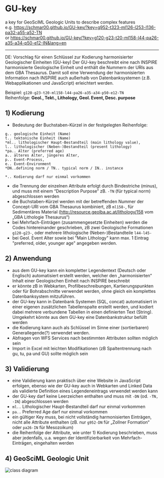 # GU-key

a key for GeoSciML Geologic Units to describe complex features  
e.g. <https://schmar00.github.io/GU-key/?key=g952-t323-ml126-l253-l136-pa32-a55-a52-TN>  
or <https://schmar00.github.io/GU-key/?key=g120-g23-t20-ml158-l44-pa26-a35-a34-p50-e12-IN&lang=en>

__________
DE: Vorschlag für einen Schlüssel zur Kodierung harmonisierter Geologischer Einheiten (GU-key)
Der GU-key beschreibt eine nach INSPIRE harmonisierte Geologische Einheit und enthält die Nummern der URIs aus dem GBA Thesaurus. Damit soll eine Verwendung der harmonisierten Information nach INSPIRE auch außerhalb von Datenbanksystemen (z.B. Webapplikationen und JavaScript) erleichtert werden.  
  
Beispiel: ```g120-g23-t20-ml158-l44-pa26-a35-a34-p50-e12-TN```  
Reihenfolge: **Geol., Tekt., Lithology, Geol. Event, Desc. purpose**  
  
## 1) Kodierung  
  
- Bedeutung der Buchstaben-Kürzel in der festgelegten Reihenfolge:

```
g.. geologische Einheit (Name)  
t.. tektonische Einheit (Name)  
*ml.. lithologischer Haupt-Bestandteil (main lithology value),   
l.. lithologischer (Neben-)Bestandteil (present lithology)  
*pa.. Alter (preferred age)  
a.. älteres Alter, jüngeres Alter,  
p.. Event-Process,  
e.. Event-Environment  
*DN..defining norm / TN.. typical norm / IN.. instance  
  
*.. Kodierung darf nur einmal vorkommen  
```

- die Trennung der einzelnen Attribute erfolgt durch Bindestriche (minus), und muss mit einem “Description Purpose” zB. ```-TN``` (für typical norm) abgeschlossen werden  
- die Buchstaben-Kürzel werden mit der betreffenden Nummer der Concept-URI vom GBA Thesaurus kombiniert, zB ```ml158-```, für Sedimentäres Material (<http://resource.geolba.ac.at/lithology/158> vom „GBA Lithologie Thesaurus“)  
- bei Mehrfach-Einträgen (zusammengesetzte Einheiten) werden die Codes hintereinander geschrieben, zB zwei Geologische Formationen ```g120-g23-```, oder mehrere lithologische (Neben-)Bestandteile ```l44-l45-```  
- bei Geol. Event Alter sowie bei "Main Lithology" kann max. 1 Eintrag "preferred, older, younger age" angegeben werden.  
  
## 2) Anwendung

- aus dem GU-key kann ein kompletter Legendentext (Deutsch oder Englisch) automatisiert erstellt werden, welcher den „harmonisierten“ Inhalt einer Geologischen Einheit nach INSPIRE beschreibt  
- er könnte zB in Webkarten, Profilbeschreibungen, Kartierungspunkten oder für Bohrabschnitte verwendet werden, ohne gleich ein komplettes Datenbanksystem mitzuführen.  
- der GU-key kann in Datenbank Systemen (SQL, concat) automatisiert in einer eigenen zusätzlichen Tabellenspalte erstellt werden, und kodiert dabei mehrere verbundene Tabellen in einen definierten Text (String). Umgekehrt könnte aus dem GU-key eine Datenbankstruktur befüllt werden  
- die Kodierung kann auch als Schlüssel im Sinne einer (sortierbaren) Generallegende(?) verwendet werden.  
- Abfragen von WFS Services nach bestimmten Attributen sollten möglich sein  
- Import in Excel mit leichten Modifikationen (zB Spaltentrennung nach gu, tu, pa und GU) sollte möglich sein  
  
## 3) Validierung  

- eine Validierung kann praktisch über eine Website in JavaScript erfolgen, ebenso wie der GU-key auch in Webkarten und Linked Data als validierte Definition eines Legendeneintrags verwendet werden kann  
- der GU-key darf keine Leerzeichen enthalten und muss mit ```-DN``` (od. ```-TN, -IN```) abgeschlossen werden  
- ```ml..``` Lithologischer Haupt-Bestandteil darf nur einmal vorkommen  
- ```pa..``` Preferred Age darf nur einmal vorkommen  
- ein gültiger Key muss, bei nicht vollständig harmonisierten Einträgen, nicht alle Attribute enthalten (zB. nur ```g952-DN``` für „Zollner Formation“ oder ```pa26-IN``` für Mesozoikum)  
- die Reihenfolge der Attribute, wie unter 1) Kodierung beschrieben, muss aber jedenfalls, u.a. wegen der Identifizierbarkeit von Mehrfach-Einträgen, eingehalten werden  
  
## 4) GeoSciML Geologic Unit  

![class diagram](http://www.onegeology.org/service_provision/_images/image001.jpg)  
